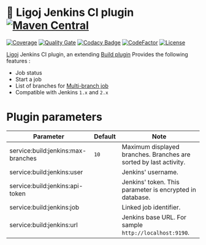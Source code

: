 # :link: Ligoj Jenkins CI plugin [![Maven Central](https://maven-badges.herokuapp.com/maven-central/org.ligoj.plugin/plugin-build-jenkins/badge.svg)](https://maven-badges.herokuapp.com/maven-central/org.ligoj.plugin/plugin-build-jenkins)

[![Coverage](https://sonarcloud.io/api/project_badges/measure?project=org.ligoj.plugin%3Aplugin-build-jenkins&metric=coverage)](https://sonarcloud.io/dashboard?id=org.ligoj.plugin%3Aplugin-build-jenkins)
[![Quality Gate](https://sonarcloud.io/api/project_badges/measure?metric=alert_status&project=org.ligoj.plugin:plugin-build-jenkins)](https://sonarcloud.io/dashboard/index/org.ligoj.plugin:plugin-build-jenkins)
[![Codacy Badge](https://api.codacy.com/project/badge/Grade/773ae77ebb1d47a08ad7cb3ff255741a)](https://www.codacy.com/gh/ligoj/plugin-build-jenkins?utm_source=github.com&amp;utm_medium=referral&amp;utm_content=ligoj/plugin-build-jenkins&amp;utm_campaign=Badge_Grade)
[![CodeFactor](https://www.codefactor.io/repository/github/ligoj/plugin-build-jenkins/badge)](https://www.codefactor.io/repository/github/ligoj/plugin-build-jenkins)
[![License](http://img.shields.io/:license-mit-blue.svg)](http://fabdouglas.mit-license.org/)

[Ligoj](https://github.com/ligoj/ligoj) Jenkins CI plugin, an
extending [Build plugin](https://github.com/ligoj/plugin-build)
Provides the following features :

- Job status
- Start a job
- List of branches for [Multi-branch job](https://www.jenkins.io/doc/book/pipeline/multibranch/)
- Compatible with Jenkins `1.x` and `2.x`

# Plugin parameters

| Parameter                          | Default | Note                                                              |                     
|------------------------------------|---------|-------------------------------------------------------------------|
| service:build:jenkins:max-branches | `10`    | Maximum displayed branches. Branches are sorted by last activity. |
| service:build:jenkins:user         |         | Jenkins' username.                                                |
| service:build:jenkins:api-token    |         | Jenkins' token. This parameter is encrypted in database.          |
| service:build:jenkins:job          |         | Linked job identifier.                                            |
| service:build:jenkins:url          |         | Jenkins base URL. For sample `http://localhost:9190`.             |
